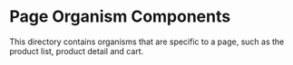 # Page Organism Components

This directory contains organisms that are specific to a page, such as the product list, product detail and cart.
